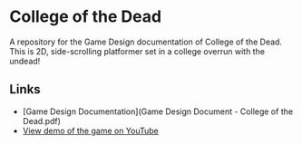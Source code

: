 # College of the Dead
A repository for the Game Design documentation of College of the Dead. This is 2D, side-scrolling platformer set in a college overrun with the undead!

## Links
- [Game Design Documentation](Game Design Document - College of the Dead.pdf)
- [View demo of the game on YouTube](https://www.youtube.com/watch?v=W5G0OL51-0c)
